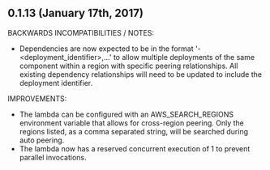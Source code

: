## 0.1.13 (January 17th, 2017)

BACKWARDS INCOMPATIBILITIES / NOTES:

* Dependencies are now expected to be in the format 
  '<component>-<deployment_identifier>,...' to allow multiple deployments of
  the same component within a region with specific peering relationships. All
  existing dependency relationships will need to be updated to include the
  deployment identifier.
  
IMPROVEMENTS:

* The lambda can be configured with an AWS_SEARCH_REGIONS environment variable
  that allows for cross-region peering. Only the regions listed, as a comma
  separated string, will be searched during auto peering.
* The lambda now has a reserved concurrent execution of 1 to prevent parallel
  invocations.
